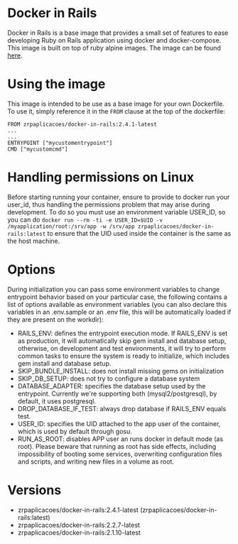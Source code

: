 # Docker in Rails

Docker in Rails is a base image that provides a small set of features to ease developing Ruby on Rails application using docker and docker-compose. This image is built on top of ruby alpine images.
The image can be found [here](https://hub.docker.com/r/zrpaplicacoes/docker-in-rails/).

# Using the image

This image is intended to be use as a base image for your own Dockerfile. To use it, simply reference it in the `FROM` clause at the top of the dockerfile:

```
FROM zrpaplicacoes/docker-in-rails:2.4.1-latest
...
...
ENTRYPOINT ["mycustomentrypoint"]
CMD ["mycustomcmd"]
```

# Handling permissions on Linux

Before starting running your container, ensure to provide to docker run your user_id, thus handling the permissions problem that may arise during development. To do so you must use an environment variable USER_ID, so you can do `docker run --rm -ti -e USER_ID=$UID -v /myapplication/root:/srv/app -w /srv/app zrpaplicacoes/docker-in-rails:latest` to ensure that the UID used inside the container is the same as the host machine.

# Options

During initialization you can pass some environment variables to change entrypoint behavior based on your particular case, the following contains a list of options available as environment variables (you can also declare this variables in an .env.sample or an .env file, this will be automatically loaded if they are present on the workdir):

*   RAILS_ENV: defines the entrypoint execution mode. If RAILS_ENV is set as production, it will automatically skip gem install and database setup, otherwise, on development and test environments, it will try to perform common tasks to ensure the system is ready to initialize, which includes gem install and database setup.
*   SKIP_BUNDLE_INSTALL: does not install missing gems on initialization
*   SKIP_DB_SETUP: does not try to configure a database system
*   DATABASE_ADAPTER: specifies the database setup used by the entrypoint. Currently we're supporting both (mysql2/postgresql), by default, it uses postgresql.
*   DROP_DATABASE_IF_TEST: always drop database if RAILS_ENV equals test.
*   USER_ID: specifies the UID attached to the app user of the container, which is used by default through gosu.
*   RUN_AS_ROOT: disables APP user an runs docker in default mode (as root). Please beware that running as root has side effects, including impossibility of booting some services, overwriting configuration files and scripts, and writing new files in a volume as root.

# Versions

*   zrpaplicacoes/docker-in-rails:2.4.1-latest (zrpaplicacoes/docker-in-rails:latest)
*   zrpaplicacoes/docker-in-rails:2.2.7-latest
*   zrpaplicacoes/docker-in-rails:2.1.10-latest


